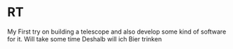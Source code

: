 # RT
My First try on building a telescope and also develop some kind of software for it. Will take some time
Deshalb will ich Bier trinken